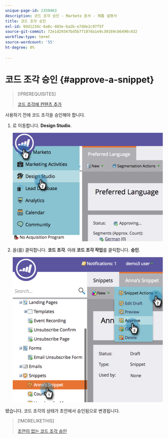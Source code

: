 ```yaml
---
unique-page-id: 2359463
description: 코드 조각 승인 - Marketo 문서 - 제품 설명서
title: 코드 조각 승인
exl-id: 9dd123dc-6a8c-483e-ba2b-e7dde2c97f5f
source-git-commit: 72e1d29347bd5b77107da1e9c30169cb6490c432
workflow-type: tm+mt
source-wordcount: '55'
ht-degree: 0%

---
```


# 코드 조각 승인 {#approve-a-snippet}

>[!PREREQUISITES]
>
>[코드 조각에 컨텐츠 추가](/help/marketo/product-docs/personalization/segmentation-and-snippets/snippets/add-content-to-a-snippet.md)

사용하기 전에 코드 조각을 승인해야 합니다.

1. 로 이동합니다. **Design Studio**.

   ![](assets/image2014-9-16-8-3a55-3a15.png)

1. 을(를) 클릭합니다. **코드 조각**. 아래 **코드 조각 작업**&#x200B;를 클릭합니다. **승인**.

   ![](assets/image2014-9-16-8-3a55-3a24.png)

됐습니다. 코드 조각의 상태가 초안에서 승인됨으로 변경됩니다.

>[!MORELIKETHIS]
>
>[초안이 없는 코드 조각 승인](/help/marketo/product-docs/personalization/segmentation-and-snippets/snippets/approve-a-snippet-with-no-draft.md)
